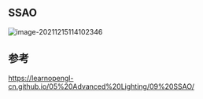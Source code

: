 ## SSAO

![image-20211215114102346](image-20211215114102346.png)

## 参考

https://learnopengl-cn.github.io/05%20Advanced%20Lighting/09%20SSAO/

